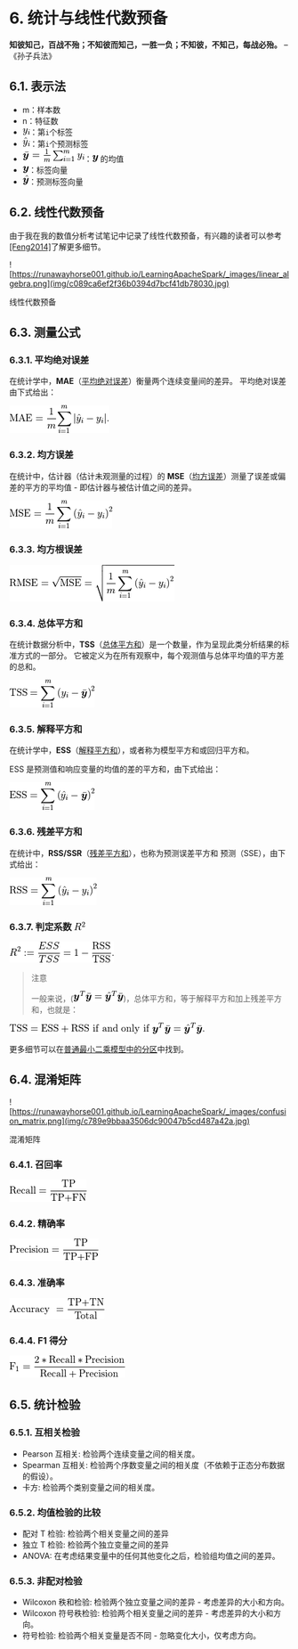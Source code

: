 # 6\. 统计与线性代数预备

**知彼知己，百战不殆；不知彼而知己，一胜一负；不知彼，不知己，每战必殆。** – 《孙子兵法》

## 6.1\. 表示法

*   m：样本数
*   n：特征数
*   ![y_i](img/8f58cf98a539286a53e41582f194fbed.jpg)：第`i`个标签
*   ![\hat{y}_i](img/585d98b9749f0661bc9077e01f28eb15.jpg)：第`i`个预测标签
*   ![{\displaystyle {\bar {\y}}} = {\frac {1}{m}}\sum _{i=1}^{m}y_{i}](img/791424a3e5f6e2f4372471d96e5b4676.jpg)：![\y](img/afa87c5126806e604709f243ab72848b.jpg) 的均值
*   ![\y](img/afa87c5126806e604709f243ab72848b.jpg)：标签向量
*   ![\hat{\y}](img/bab25b7785bf747bc1caa1442874df74.jpg)：预测标签向量

## 6.2\. 线性代数预备

由于我在我的数值分析考试笔记中记录了线性代数预备，有兴趣的读者可以参考 [[Feng2014]](reference.html#feng2014)了解更多细节。

![https://runawayhorse001.github.io/LearningApacheSpark/_images/linear_algebra.png](img/c089ca6ef2f36b0394d7bcf41db78030.jpg)

线性代数预备

## 6.3\. 测量公式

### 6.3.1\. 平均绝对误差

在统计学中，**MAE**（[平均绝对误差](https://en.wikipedia.org/wiki/Mean_absolute_error)）衡量两个连续变量间的差异。 平均绝对误差由下式给出：

![{\displaystyle \mathrm {MAE} ={\frac{1}{m} {\sum _{i=1}^{m}\left|\hat{y}_i-y_i\right|}}.}](img/61bccf1d55cc6636fce9585573c9981a.jpg)

### 6.3.2\. 均方误差

在统计中，估计器（估计未观测量的过程）的 **MSE**（[均方误差](https://en.wikipedia.org/wiki/Mean_squared_error)）测量了误差或偏差的平方的平均值 - 即估计器与被估计值之间的差异。

![\text{MSE}=\frac{1}{m}\sum_{i=1}^m\left( \hat{y}_i-y_i\right)^2](img/3152173a8fd696819c7a2c2b8c6ef005.jpg)

### 6.3.3\. 均方根误差

![\text{RMSE} = \sqrt{\text{MSE}}=\sqrt{\frac{1}{m}\sum_{i=1}^m\left( \hat{y}_i-y_i\right)^2}](img/c8a2ccec457f128649ad30a2ba066a48.jpg)

### 6.3.4\. 总体平方和

在统计数据分析中，**TSS**（[总体平方和](https://en.wikipedia.org/wiki/Total_sum_of_squares)）是一个数量，作为呈现此类分析结果的标准方式的一部分。 它被定义为在所有观察中，每个观测值与总体平均值的平方差的总和。

![\text{TSS} =  \sum_{i=1}^m\left( y_i-\bar{\y}\right)^2](img/16fd7a4c078cf22fee09b636dc10d55c.jpg)

### 6.3.5\. 解释平方和

在统计学中，**ESS**（[解释平方和](https://en.wikipedia.org/wiki/Explained_sum_of_squares)），或者称为模型平方和或回归平方和。

ESS 是预测值和响应变量的均值的差的平方和，由下式给出：

![\text{ESS}= \sum_{i=1}^m\left( \hat{y}_i-\bar{\y}\right)^2](img/8dc8e70e19ec4318b12b16f1c5bdb879.jpg)

### 6.3.6\. 残差平方和

在统计中，**RSS/SSR**（[残差平方和](https://en.wikipedia.org/wiki/Residual_sum_of_squares)），也称为预测误差平方和 预测（SSE），由下式给出：

![\text{RSS}= \sum_{i=1}^m\left( \hat{y}_i-y_i\right)^2](img/95594348fc6d49d2819be3d412a27e55.jpg)

### 6.3.7\. 判定系数 ![R^2](img/1ac835166928f502b55a31636602602a.jpg)

![R^{2} := \frac{ESS}{TSS} = 1-{\text{RSS} \over \text{TSS}}.\,](img/fef76f108c095f250d8e9efb4cfcb710.jpg)

> 注意
> 
> 一般来说，(![\y^{T}{\bar {\y}}={\hat {\y}}^{T}{\bar {\y}}](img/b288f19072faa2f8f373d5a8910c080b.jpg))，总体平方和，等于解释平方和加上残差平方和，也就是：

![\text{TSS} = \text{ESS} + \text{RSS} \text{ if and only if } {\displaystyle \y^{T}{\bar {\y}}={\hat {\y}}^{T}{\bar {\y}}}.](img/4a1a112aa8490f7c8410b710845e8c7a.jpg)

更多细节可以在[普通最小二乘模型中的分区](https://en.wikipedia.org/wiki/Explained_sum_of_squares)中找到。

## 6.4\. 混淆矩阵

![https://runawayhorse001.github.io/LearningApacheSpark/_images/confusion_matrix.png](img/c789e9bbaa3506dc90047b5cd487a42a.jpg)

混淆矩阵

### 6.4.1\. 召回率

![\text{Recall}=\frac{\text{TP}}{\text{TP+FN}}](img/3f26c9365c0603f014f3bba403ed27fb.jpg)

### 6.4.2\. 精确率

![\text{Precision}=\frac{\text{TP}}{\text{TP+FP}}](img/1a8a8647a66b744ccd5c9137adb66255.jpg)

### 6.4.3\. 准确率

![\text{Accuracy }=\frac{\text{TP+TN}}{\text{Total}}](img/5a13655c0030372e1b06cd77ff1e53e0.jpg)

### 6.4.4\. F1 得分

![\text{F}_1=\frac{2*\text{Recall}*\text{Precision}}{\text{Recall}+ \text{Precision}}](img/1cef776388e6c2cba3cf00cab2199e3d.jpg)

## 6.5\. 统计检验

### 6.5.1\. 互相关检验

*   Pearson 互相关: 检验两个连续变量之间的相关度。
*   Spearman 互相关: 检验两个序数变量之间的相关度（不依赖于正态分布数据的假设）。
*   卡方: 检验两个类别变量之间的相关度。

### 6.5.2\. 均值检验的比较

*   配对 T 检验: 检验两个相关变量之间的差异
*   独立 T 检验: 检验两个独立变量之间的差异
*   ANOVA: 在考虑结果变量中的任何其他变化之后，检验组均值之间的差异。

### 6.5.3\. 非配对检验

*   Wilcoxon 秩和检验: 检验两个独立变量之间的差异 - 考虑差异的大小和方向。
*   Wilcoxon 符号秩检验: 检验两个相关变量之间的差异 - 考虑差异的大小和方向。
*   符号检验: 检验两个相关变量是否不同 - 忽略变化大小，仅考虑方向。